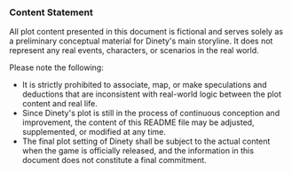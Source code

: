 ### **Content Statement**

All plot content presented in this document is fictional and serves solely as a preliminary conceptual material for Dinety's main storyline. It does not represent any real events, characters, or scenarios in the real world.

Please note the following:

 - It is strictly prohibited to associate, map, or make speculations and deductions that are inconsistent with real-world logic between the plot content and real life.
 - Since Dinety's plot is still in the process of continuous conception and improvement, the content of this README file may be adjusted, supplemented, or modified at any time.
 - The final plot setting of Dinety shall be subject to the actual content when the game is officially released, and the information in this document does not constitute a final commitment.
